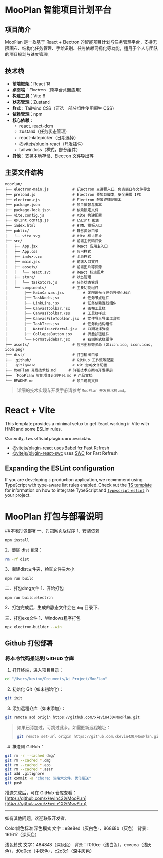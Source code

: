 # MooPlan 智能项目计划平台

## 项目简介
MooPlan 是一款基于 React + Electron 的智能项目计划与任务管理平台，支持无限画布、结构化任务管理、手绘识别、任务依赖可视化等功能，适用于个人与团队的项目规划与进度管理。

## 技术栈
- **前端框架**：React 18
- **桌面端**：Electron（跨平台桌面应用）
- **构建工具**：Vite 6
- **状态管理**：Zustand
- **样式**：Tailwind CSS（可选，部分组件使用原生 CSS）
- **依赖管理**：npm
- **核心依赖**：
  - react, react-dom
  - zustand（任务状态管理）
  - react-datepicker（日期选择）
  - @vitejs/plugin-react（开发插件）
  - tailwindcss（样式，部分组件）
- **其他**：支持本地存储、Electron 文件导出等

## 主要文件结构
```
MooPlan/
├── electron-main.js           # Electron 主进程入口，负责窗口与文件导出
├── preload.js                 # Electron 预加载脚本，安全暴露 IPC
├── electron.cjs               # Electron 配置或辅助脚本
├── package.json               # 项目依赖与脚本
├── package-lock.json          # 依赖锁定文件
├── vite.config.js             # Vite 构建配置
├── eslint.config.js           # ESLint 配置
├── index.html                 # HTML 模板入口
├── public/                    # 静态资源目录
│   └── vite.svg               # Vite 标志图片
├── src/                       # 前端主代码目录
│   ├── App.jsx                # React 应用主入口
│   ├── App.css                # 应用样式
│   ├── index.css              # 全局样式
│   ├── main.jsx               # 前端入口文件
│   ├── assets/                # 前端图片等资源
│   │   └── react.svg          # React 标志图片
│   ├── store/                 # 状态管理
│   │   └── taskStore.js       # 任务状态管理
│   └── components/            # 主要功能组件
│        ├── MainCanvas.jsx         # 无限画布与任务可视化核心
│        ├── TaskNode.jsx           # 任务节点组件
│        ├── LinkLine.jsx           # 任务依赖连线组件
│        ├── CanvasToolbar.jsx      # 画布工具栏
│        ├── CanvasToolbar.css      # 工具栏样式
│        ├── CanvasFileToolbar.jsx  # 文件导入导出工具栏
│        ├── TaskTree.jsx           # 任务树结构组件
│        ├── DatePickerPortal.jsx   # 日期选择弹窗
│        ├── CollapseButton.jsx     # 折叠按钮组件
│        └── FormatSidebar.jsx      # 右侧格式栏组件
├── assets/                    # 应用图标等资源（如icon.ico, icon.icns, icon.png）
├── dist/                      # 打包输出目录
├── .github/                   # GitHub 工作流等配置
├── .gitignore                 # Git 忽略文件配置
├── MooPlan 开发技术栈.md      # 详细技术方案与开发手册
├── 「MooPlan」智能项目计划平台.md # 产品文档
└── README.md                  # 项目说明文档
```

> 详细的技术实现与开发手册请参考 `MooPlan 开发技术栈.md`。

# React + Vite

This template provides a minimal setup to get React working in Vite with HMR and some ESLint rules.

Currently, two official plugins are available:

- [@vitejs/plugin-react](https://github.com/vitejs/vite-plugin-react/blob/main/packages/plugin-react) uses [Babel](https://babeljs.io/) for Fast Refresh
- [@vitejs/plugin-react-swc](https://github.com/vitejs/vite-plugin-react/blob/main/packages/plugin-react-swc) uses [SWC](https://swc.rs/) for Fast Refresh

## Expanding the ESLint configuration

If you are developing a production application, we recommend using TypeScript with type-aware lint rules enabled. Check out the [TS template](https://github.com/vitejs/vite/tree/main/packages/create-vite/template-react-ts) for information on how to integrate TypeScript and [`typescript-eslint`](https://typescript-eslint.io) in your project.

# MooPlan 打包与部署说明

##本地打包部署
一、打包网页版程序
1、安装依赖
```bash
npm install
```
2、删除 dist 目录：
```bash
rm -rf dist
```
3、新建dist文件夹，检查文件夹大小
```bash
npm run build
```

二、打包dmg文件
1、开始打包
```bash
npm run build:electron
```
2、打包完成后，生成的静态文件会在 `dmg` 目录下。

三、打包exe文件
1、Windows程序打包
```bash
npx electron-builder --win
```

## Github 打包部署

### 将本地代码推送到 GitHub 仓库

1. 打开终端，进入项目目录：
```bash
cd "/Users/kevinx/Documents/Ai Project/MooPlan"
```
2. 初始化 Git（如未初始化）：
```bash
git init
```
3. 添加远程仓库（如未添加）：
```bash
git remote add origin https://github.com/xkevin430/MooPlan.git
```
   > 如果已添加过，可跳过此步。如需更新远程地址：
   > ```bash
   > git remote set-url origin https://github.com/xkevin430/MooPlan.git
   > ```
4. 推送到 GitHub：
```bash
git rm -r --cached dmg/
git rm --cached *.dmg
git rm --cached *.app
git rm --cached *.asar
git add .gitignore
git commit -m "chore: 忽略大文件，优化推送"
git push
```

推送完成后，可在 GitHub 仓库查看：[https://github.com/xkevin430/MooPlan](https://github.com/xkevin430/MooPlan)

---

如有其他问题，欢迎联系开发者。


Color颜色标准
深色模式
文字：e8e8ed（灰白色），86868b（灰色）
背景：161617（深灰色）

浅色模式
文字：484848（深灰色）
背景：f0f0ee（浅白色），ececea（浅灰色），d0d0cd（中灰色），c2c3c1（深中灰色）